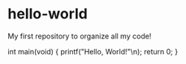 # hello-world
My first repository to organize all my code!

int main(void)
{
printf("Hello, World!"\n);
return 0;
}
